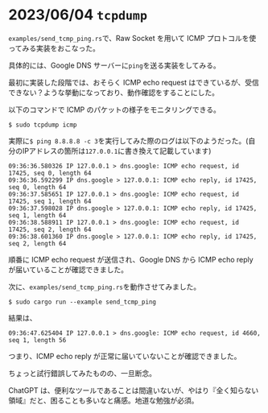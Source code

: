 # 2023/06/04 `tcpdump`

`examples/send_tcmp_ping.rs`で、Raw Socket を用いて ICMP プロトコルを使ってみる実装をおこなった。

具体的には、Google DNS サーバーに`ping`を送る実装をしてみる。

最初に実装した段階では、おそらく ICMP echo request はできているが、受信できない？ような挙動になっており、動作確認をすることにした。

以下のコマンドで ICMP のパケットの様子をモニタリングできる。

```
$ sudo tcpdump icmp
```

実際に`$ ping 8.8.8.8 -c 3`を実行してみた際のログは以下のようだった。(自分のIPアドレスの箇所は`127.0.0.1`に書き換えて記載しています)

```
09:36:36.580326 IP 127.0.0.1 > dns.google: ICMP echo request, id 17425, seq 0, length 64
09:36:36.592299 IP dns.google > 127.0.0.1: ICMP echo reply, id 17425, seq 0, length 64
09:36:37.585651 IP 127.0.0.1 > dns.google: ICMP echo request, id 17425, seq 1, length 64
09:36:37.598028 IP dns.google > 127.0.0.1: ICMP echo reply, id 17425, seq 1, length 64
09:36:38.588911 IP 127.0.0.1 > dns.google: ICMP echo request, id 17425, seq 2, length 64
09:36:38.601360 IP dns.google > 127.0.0.1: ICMP echo reply, id 17425, seq 2, length 64
```

順番に ICMP echo request が送信され、Google DNS から ICMP echo reply が届いていることが確認できました。

次に、`examples/send_tcmp_ping.rs`を動作させてみました。

```
$ sudo cargo run --example send_tcmp_ping
```

結果は、

```
09:36:47.625404 IP 127.0.0.1 > dns.google: ICMP echo request, id 4660, seq 1, length 56
```

つまり、ICMP echo reply が正常に届いていないことが確認できました。

ちょっと試行錯誤してみたものの、一旦断念。

ChatGPT は、便利なツールであることは間違いないが、やはり『全く知らない領域』だと、困ることも多いなと痛感。地道な勉強が必須。